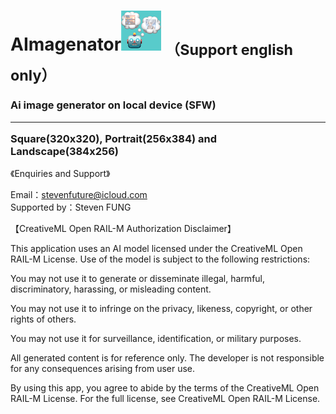 # AImagenator<img src="ICON64.png"> <sub>（Support english only）</sub>
<h3>
  Ai image generator on local device (SFW)
  <hr>
  Square(320x320), Portrait(256x384) and Landscape(384x256)
</h3>
<p>《Enquiries and Support》</p>
Email：<a href="mailto:stevenfuture@icloud.com">stevenfuture@icloud.com</a>
<br>
Supported by：Steven FUNG



【CreativeML Open RAIL-M Authorization Disclaimer】

This application uses an AI model licensed under the CreativeML Open RAIL-M License. Use of the model is subject to the following restrictions:

You may not use it to generate or disseminate illegal, harmful, discriminatory, harassing, or misleading content.

You may not use it to infringe on the privacy, likeness, copyright, or other rights of others.

You may not use it for surveillance, identification, or military purposes.

All generated content is for reference only. The developer is not responsible for any consequences arising from user use.

By using this app, you agree to abide by the terms of the CreativeML Open RAIL-M License. For the full license, see CreativeML Open RAIL-M License.
